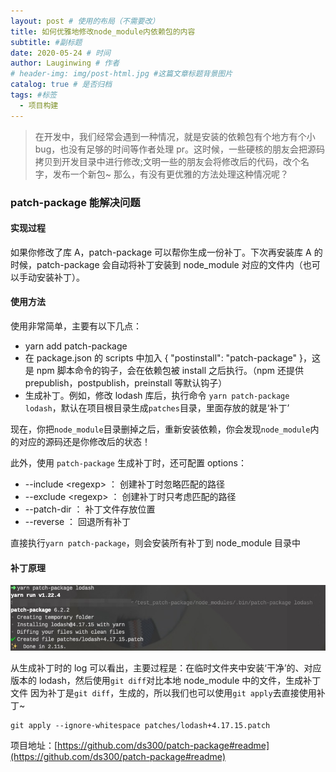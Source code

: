 ```yaml
---
layout: post # 使用的布局（不需要改）
title: 如何优雅地修改node_module内依赖包的内容
subtitle: #副标题
date: 2020-05-24 # 时间
author: Lauginwing # 作者
# header-img: img/post-html.jpg #这篇文章标题背景图片
catalog: true # 是否归档
tags: #标签
  - 项目构建
---
```


> 在开发中，我们经常会遇到一种情况，就是安装的依赖包有个地方有个小 bug，也没有足够的时间等作者处理 pr。这时候，一些硬核的朋友会把源码拷贝到开发目录中进行修改;文明一些的朋友会将修改后的代码，改个名字，发布一个新包~ 那么，有没有更优雅的方法处理这种情况呢？

### patch-package 能解决问题

#### 实现过程

如果你修改了库 A，patch-package 可以帮你生成一份补丁。下次再安装库 A 的时候，patch-package 会自动将补丁安装到 node_module 对应的文件内（也可以手动安装补丁）。

#### 使用方法

使用非常简单，主要有以下几点：

- yarn add patch-package
- 在 package.json 的 scripts 中加入 { "postinstall": "patch-package" }，这是 npm 脚本命令的钩子，会在依赖包被 install 之后执行。（npm 还提供 prepublish，postpublish，preinstall 等默认钩子）
- 生成补丁。例如，修改 lodash 库后，执行命令 `yarn patch-package lodash`，默认在项目根目录生成`patches`目录，里面存放的就是‘补丁’

现在，你把`node_module`目录删掉之后，重新安装依赖，你会发现`node_module`内的对应的源码还是你修改后的状态！

此外，使用 `patch-package` 生成补丁时，还可配置 options：

- --include \<regexp> ： 创建补丁时忽略匹配的路径
- --exclude \<regexp> ： 创建补丁时只考虑匹配的路径
- --patch-dir ： 补丁文件存放位置
- --reverse ： 回退所有补丁

直接执行`yarn patch-package`，则会安装所有补丁到 node_module 目录中

#### 补丁原理

![log](/img/in-post/patch-package-process.png)

从生成补丁时的 log 可以看出，主要过程是：在临时文件夹中安装‘干净’的、对应版本的 lodash，然后使用`git diff`对比本地 node_module 中的文件，生成补丁文件
因为补丁是`git diff`，生成的，所以我们也可以使用`git apply`去直接使用补丁~

```
git apply --ignore-whitespace patches/lodash+4.17.15.patch
```

项目地址：[https://github.com/ds300/patch-package#readme](https://github.com/ds300/patch-package#readme)
